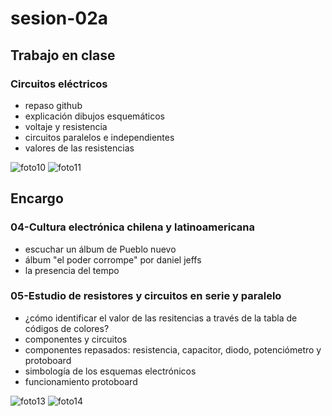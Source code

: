 # sesion-02a

## Trabajo en clase
### Circuitos eléctricos
- repaso github
- explicación dibujos esquemáticos
- voltaje y resistencia
- circuitos paralelos e independientes
- valores de las resistencias

![foto10](https://github.com/user-attachments/assets/6d77738c-f9c8-4489-be3a-d8c83d9a61b7)
![foto11](https://github.com/user-attachments/assets/e4d63ab9-22e4-407c-9c6e-4f9ed1c03330)

## Encargo
### 04-Cultura electrónica chilena y latinoamericana
- escuchar un álbum de Pueblo nuevo
- álbum "el poder corrompe" por daniel jeffs
- la presencia del tempo

### 05-Estudio de resistores y circuitos en serie y paralelo
- ¿cómo identificar el valor de las resitencias a través de la tabla de códigos de colores?
- componentes y circuitos
- componentes repasados: resistencia, capacitor, diodo, potenciómetro y protoboard
- simbología de los esquemas electrónicos
- funcionamiento protoboard

![foto13](https://github.com/user-attachments/assets/54921d43-b93e-4795-8951-345cb8bcc7eb)
![foto14](https://github.com/user-attachments/assets/29d4463a-7f6e-425e-8c73-29aa5ec8ad98)
